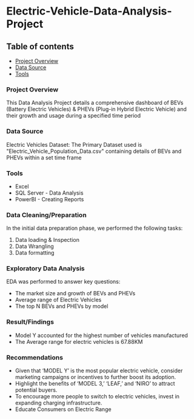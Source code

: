 # Electric-Vehicle-Data-Analysis-Project

## Table of contents

 - [Project Overview](#project-overview)
 - [Data Source](#data-source)
 - [Tools](#tools)

### Project Overview 

This Data Analysis Project details a comprehensive dashboard of BEVs (Battery Electric Vehicles) & PHEVs (Plug-in Hybrid Electric Vehicle) and their growth and usage during a specified time period

### Data Source

Electric Vehicles Dataset: The Primary Dataset used is "Electric_Vehicle_Population_Data.csv" containing details of BEVs and PHEVs within a set time frame


### Tools

- Excel
- SQL Server - Data Analysis
- PowerBI - Creating Reports

### Data Cleaning/Preparation

In the initial data preparation phase, we performed the following tasks:
1. Data loading & Inspection
2. Data Wrangling
3. Data formatting

### Exploratory Data Analysis

EDA was performed  to answer key questions:

- The market size and growth of BEVs and PHEVs
- Average range of Electric Vehicles
- The top N BEVs and PHEVs by model

### Result/Findings

- Model Y accounted for the highest number of vehicles manufactured
- The Average range for electric vehicles is 67.88KM

### Recommendations

- Given that ‘MODEL Y’ is the most popular electric vehicle, consider marketing campaigns or incentives to further boost its adoption.
- Highlight the benefits of ‘MODEL 3,’ ‘LEAF,’ and ‘NIRO’ to attract potential buyers.
- To encourage more people to switch to electric vehicles, invest in expanding charging infrastructure.
- Educate Consumers on Electric Range


